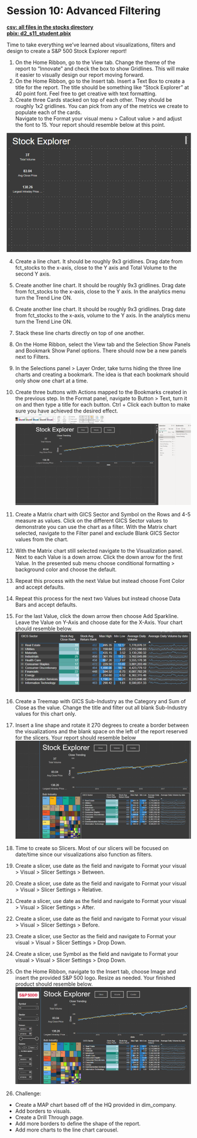 # Session 10: Advanced Filtering

[**csv: all files in the stocks directory**](https://github.com/dave-melillo/advanced_powerbi/tree/main/data/stocks)</br>
[**pbix: d2_s11_student.pbix**](https://github.com/dave-melillo/advanced_powerbi/blob/main/pbix_files/d2_s11_student.pbix)</br>

Time to take everything we’ve learned about visualizations, filters and design to create a S&P 500 Stock Explorer report!</br>

1. On the Home Ribbon, go to the View tab. Change the theme of the report to “Innovate” and check the box to show Gridlines. This will make it easier to visually design our report moving forward. </br>
2. On the Home Ribbon, go to the Insert tab. Insert a Text Box to create a title for the report. The title should be something like “Stock Explorer” at 40 point font. Feel free to get creative with text formatting.</br>
3. Create three Cards stacked on top of each other. They should be roughly 1x2 gridlines. You can pick from any of the metrics we create to populate each of the cards. </br>Navigate to the Format your visual menu > Callout value > and adjust the font to 15. Your report should resemble below at this point. </br>

![Alt Text](https://github.com/dave-melillo/advanced_powerbi/blob/main/activities/d2_s11/images/1.png) <br>

4. Create a line chart. It should be roughly 9x3 gridlines. Drag date from fct_stocks to the x-axis, close to the Y axis and Total Volume to the second Y axis. </br>
5. Create another line chart. It should be roughly 9x3 gridlines. Drag date from fct_stocks to the x-axis, close to the Y axis. In the analytics menu turn the Trend Line ON. </br>
6. Create another line chart. It should be roughly 9x3 gridlines. Drag date from fct_stocks to the x-axis, volume to the Y axis. In the analytics menu turn the Trend Line ON. </br>
7. Stack these line charts directly on top of one another. </br>
8. On the Home Ribbon, select the View tab and the Selection Show Panels and Bookmark Show Panel  options. There should now be a new panels next to Filters.</br>
9. In the Selections panel > Layer Order, take turns hiding the three line charts and creating a bookmark. The idea is that each bookmark should only show one chart at a time. </br>
10. Create three buttons with Actions mapped to the Bookmarks created in the previous step. In the Format panel, navigate to Button > Text, turn it on and then type a title for each button. Ctrl + Click each button to make sure you have achieved the desired effect.</br>
![Alt Text](https://github.com/dave-melillo/advanced_powerbi/blob/main/activities/d2_s11/images/2.png) <br>

11. Create a Matrix chart with GICS Sector and Symbol on the Rows and 4-5 measure as values. Click on the different GICS Sector values to demonstrate you can use the chart as a filter. With the Matrix chart selected, navigate to the Filter panel and exclude Blank GICS Sector values from the chart. </br>
12. With the Matrix chart still selected navigate to the Visualization panel. Next to each Value is a down arrow. Click the down arrow for the first Value.  In the presented sub menu choose conditional formatting > background color and choose the default. </br>
13. Repeat this process with the next Value but instead choose Font Color and accept defaults.</br>
14. Repeat this process for the  next two Values but instead choose Data Bars and accept defaults.</br>
15. For the last Value, click the down arrow then choose Add Sparkline. Leave the Value on Y-Axis and choose date for the X-Axis. Your chart should resemble below. </br>
![Alt Text](https://github.com/dave-melillo/advanced_powerbi/blob/main/activities/d2_s11/images/3.png) <br>

16. Create a Treemap with GICS Sub-Industry as the Category and Sum of Close as the value. Change the title and filter out all blank Sub-Industry values for this chart only. </br>
17. Insert a line shape and rotate it 270 degrees to create a border between the visualizations and the blank space on the left of the report reserved for the slicers. Your report should resemble below</br>
![Alt Text](https://github.com/dave-melillo/advanced_powerbi/blob/main/activities/d2_s11/images/4.png) </br>

18. Time to create so Slicers. Most of our slicers will be focused on date/time since our visualizations also function as filters. </br>
19. Create a slicer, use date as the field and navigate to Format your visual > Visual > Slicer Settings > Between. </br>
20. Create a slicer, use date as the field and navigate to Format your visual > Visual > Slicer Settings > Relative.</br>
21. Create a slicer, use date as the field and navigate to Format your visual > Visual > Slicer Settings > After.</br>
22. Create a slicer, use date as the field and navigate to Format your visual > Visual > Slicer Settings > Before.</br>
23. Create a slicer, use Sector as the field and navigate to Format your visual > Visual > Slicer Settings > Drop Down.</br>
24. Create a slicer, use Symbol as the field and navigate to Format your visual > Visual > Slicer Settings > Drop Down.</br>
25. On the Home Ribbon, navigate to the Insert tab, choose Image and insert the provided S&P 500 logo. Resize as needed. Your finished product should resemble below. </br>
![Alt Text](https://github.com/dave-melillo/advanced_powerbi/blob/main/activities/d2_s11/images/5.png) <br>

26. Challenge: </br>
- Create a MAP chart based off of the HQ provided in dim_company. </br>
- Add borders to visuals. </br>
- Create a Drill Through page. </br>
- Add more borders to define the shape of the report. </br>
- Add more charts to the line chart carousel. </br>

